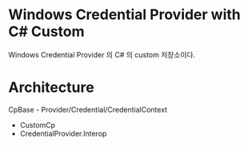 
# Windows Credential Provider with C# Custom
Windows Credential Provider 의 C# 의 custom 저장소이다.
    
# Architecture
CpBase - Provider/Credential/CredentialContext 
 - CustomCp 
 - CredentialProvider.Interop

